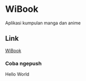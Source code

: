 # WiBook
Aplikasi kumpulan manga dan anime

## Link
[WiBook](https://wibook.vercel.app)

### Coba ngepush
Hello World